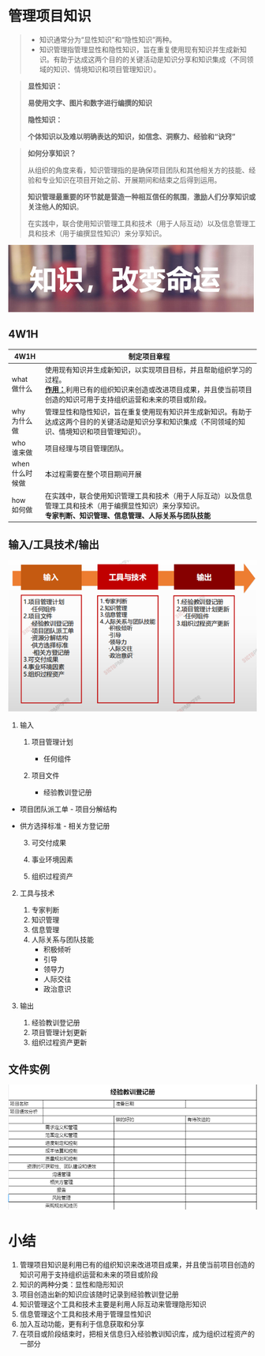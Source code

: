 # 管理项目知识

> - 知识通常分为“显性知识”和“隐性知识”两种。
> - 知识管理指管理显性和隐性知识，旨在重复使用现有知识并生成新知识。有助于达成这两个目的的关键活动是知识分享和知识集成（不同领域的知识、情境知识和项目管理知识）。

> **显性知识：**
>
> **易使用文字、图片和数字进行编撰的知识**
>
> **隐性知识：**
>
> **个体知识以及难以明确表达的知识，如信念、洞察力、经验和“诀窍”**

> **如何分享知识？**
>
> 从组织的角度来看，知识管理指的是确保项目团队和其他相关方的技能、经验和专业知识在项目开始之前、开展期间和结束之后得到运用。
>
> **知识管理最重要的环节就是营造一种相互信任的氛围**，**激励人们分享知识或关注他人的知识**。
>
> 在实践中，联合使用知识管理工具和技术（用于人际互动）以及信息管理工具和技术（用于编撰显性知识）来分享知识。

![image-20210221105705660](assets/image-20210221105705660.png)

## 4W1H

| 4W1H                | 制定项目章程                                                 |
| ------------------- | ------------------------------------------------------------ |
| what<br/>做什么     | 使用现有知识并生成新知识，以实现项目目标，并且帮助组织学习的过程。<br/><u>**作用：**</u>利用已有的组织知识来创造或改进项目成果，并且使当前项目创造的知识可用于支持组织运营和未来的项目或阶段。 |
| why<br/>为什么做    | 管理显性和隐性知识，旨在重复使用现有知识并生成新知识。有助于达成这两个目的的关键活动是知识分享和知识集成（不同领域的知识、情境知识和项目管理知识）。 |
| who<br/>谁来做      | 项目经理与项目管理团队。                                     |
| when<br/>什么时候做 | 本过程需要在整个项目期间开展                                 |
| how<br/>如何做      | 在实践中，联合使用知识管理工具和技术（用于人际互动）以及信息管理工具和技术（用于编撰显性知识）来分享知识。<br/>**专家判断、知识管理、信息管理、人际关系与团队技能** |

## 输入/工具技术/输出

![image-20210221110743768](assets/image-20210221110743768.png)

1. 输入
   1. 项目管理计划

      - 任何组件

   2. 项目文件

      - 经验教训登记册
- 项目团队派工单
      - 项目分解结构
- 供方选择标准
      - 相关方登记册

   3. 可交付成果
   
   4. 事业环境因素
   
   5. 组织过程资产
2. 工具与技术
   1. 专家判断
   2. 知识管理
   3. 信息管理
   4. 人际关系与团队技能
      - 积极倾听
      - 引导
      - 领导力
      - 人际交往
      - 政治意识

3. 输出

   1. 经验教训登记册
   2. 项目管理计划更新
   3. 组织过程资产更新

## 文件实例

![image-20210221111148351](assets/image-20210221111148351.png)

# 小结

1. 管理项目知识是利用已有的组织知识来改进项目成果，并且使当前项目创造的知识可用于支持组织运营和未来的项目或阶段
2. 知识的两种分类：显性和隐形知识
3. 项目创造出新的知识应该随时记录到经验教训登记册
4. 知识管理这个工具和技术主要是利用人际互动来管理隐形知识
5. 信息管理这个工具和技术用于管理显性知识
6. 加入互动功能，更有利于信息获取和分享
7. 在项目或阶段结束时，把相关信息归入经验教训知识库，成为组织过程资产的一部分